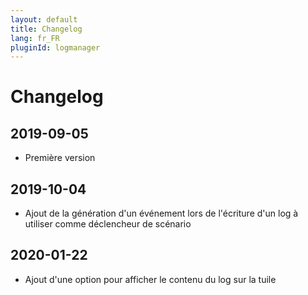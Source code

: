 ```yaml
---
layout: default
title: Changelog
lang: fr_FR
pluginId: logmanager
---
```


# Changelog

## 2019-09-05

- Première version

## 2019-10-04

- Ajout de la génération d'un événement lors de l'écriture d'un log à utiliser comme déclencheur de scénario

## 2020-01-22

- Ajout d'une option pour afficher le contenu du log sur la tuile
